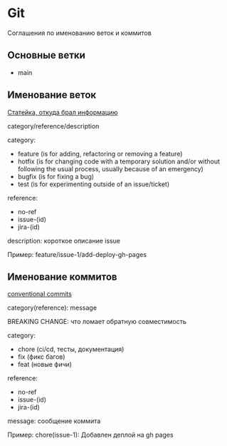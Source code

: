 # Git

Соглашения по именованию веток и коммитов

## Основные ветки

+ main

## Именование веток

[Статейка, откуда брал информацию](https://dev.to/varbsan/a-simplified-convention-for-naming-branches-and-commits-in-git-il4)

category/reference/description

category:
+ feature (is for adding, refactoring or removing a feature)
+ hotfix (is for changing code with a temporary solution and/or without following the usual process, usually because of an emergency)
+ bugfix (is for fixing a bug)
+ test (is for experimenting outside of an issue/ticket)

reference:
+ no-ref
+ issue-(id)
+ jira-(id)

description: короткое описание issue

Пример: feature/issue-1/add-deploy-gh-pages

## Именование коммитов

[conventional commits](https://www.conventionalcommits.org/en/v1.0.0/#summary)

category(reference): message

BREAKING CHANGE: что ломает обратную совместимость

category:
+ chore (ci/cd, тесты, документация)
+ fix (фикс багов)
+ feat (новые фичи)

reference:
+ no-ref
+ issue-(id)
+ jira-(id)

message: сообщение коммита

Пример: chore(issue-1): Добавлен деплой на gh pages
